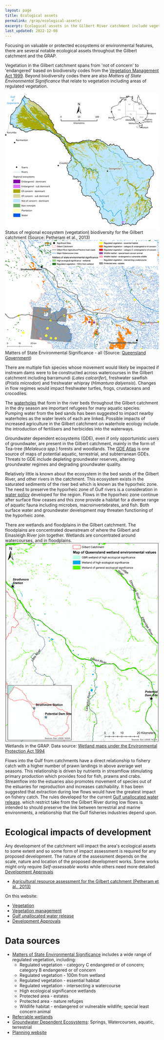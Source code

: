 ```yaml
---
layout: page
title: Ecological assets
permalink: /grap/ecological-assets/
excerpt: Ecological assets in the Gilbert River catchment include vegetation, fauna, waterhole ecosystems, floodplains, and wetlands. Flows from the catchment also support an established fishing industry in the Gulf. It is likely that development of the catchment would impact the area's ecological assets; impact assessment is required for any proposed development.
last_updated: 2022-12-08
---
```




Focusing on valuable or protected ecosystems or environmental features, there are several notable ecological assets throughout the Gilbert catchment and the GRAP. 

Vegetation in the Gilbert catchment spans from 'not of concern' to 'endangered' based on biodiversity codes from the <a href="/grap/vegetation-management/">Vegetation Management Act 1999</a>. Beyond biodiversity codes there are also *Matters of State Environmental Significance* that relate to vegetation including areas of regulated vegetation. 

<a href="/images/vege_FGARA.png" target="_blank">
<img alt="Status of regional ecosystem (vegetation) biodiversity for the Gilbert catchment  (Source: Petheram et al., 2013)" src="/images/vege_FGARA.png">
</a>
<div class="imgcredit">Status of regional ecosystem (vegetation) biodiversity for the Gilbert catchment  (Source: Petheram et al., 2013)</div>

<a href="/images/vege_MSES_2.png" target="_blank">
<img src="/images/vege_MSES_2.png" alt="Matters of State Environmental Significance - all"></a>
<div class="imgcredit">Matters of State Environmental Significance - all (Source: <a href="https://qldspatial.information.qld.gov.au/catalogue/custom/detail.page?fid={11DB2AEA-1247-4DC7-8A34-3F7B219B6947}" target="_blank">Queensland Government</a>)
</div>

There are multiple fish species whose movement would likely be impacted if instream dams were to be constructed across watercourses in the Gilbert catchment including barramundi (*Lates calcarifer*), freshwater sawfish (*Pristis microdon*) and freshwater whipray (*Himantura dalyensis*). Changes in flow regimes would impact freshwater turtles, frogs, crustaceans and crocodiles. 

The <a href="/grap/water-bodies/">waterholes</a> that form in the river beds throughout the Gilbert catchment in the dry season are important refugees for many aquatic species. Pumping water from the bed sands has been suggested to impact nearby waterholes as the water levels of each are linked. Possible impacts of increased agriculture in the Gilbert catchment on waterhole ecology include the introduction of fertilisers and herbicides into the waterways.

Groundwater dependent ecosystems (GDE), even if only opportunistic users of groundwater, are present in the Gilbert catchment, mainly in the form of Tea-tree (*Melaleuca spp.*) forests and woodlands. The <a href="http://www.bom.gov.au/water/groundwater/gde/map.shtml" target="_blank">GDE Atlas</a> is one source of maps of potential aquatic, terrestrial, and subterranean GDEs. Threats to GDE include depleting groundwater reserves, altering groundwater regimes and degrading groundwater quality.

Relatively little is known about the ecosystem in the bed sands of the Gilbert River, and other rivers in the catchment. This ecosystem exists in the saturated sediments of the river bed which is known as the hyporheic zone. The need to preserve the hyporheic zone of Gulf rivers is a consideration in <a href="/grap/water-management/">water policy</a> developed for the region. Flows in the hyporheic zone continue after surface flow ceases and this zone provide a habitat for a diverse range of aquatic fauna including microbes, macroinvertebrates, and fish. Both surface water and groundwater development may threaten functioning of the hyporheic zone. 

<div class="rhs_img_container">
<div class="rhs_img_text">
There are wetlands and floodplains in the Gilbert catchment. The floodplains are concentrated downstream of where the Gilbert and Einasleigh River join together. Wetlands are concentrated around watercourses, and in floodplains.
</div>
<div class="rhs_img_img">
<a href="/images/vege_wetlands.png" target="_blank">
<img alt="Wetlands in the GRAP. Data source: Wetland maps under the Environmental Protection Act 1994" src="/images/vege_wetlands.png">
</a>
<div class=imgcredit>Wetlands in the GRAP. Data source: <a href="https://environment.des.qld.gov.au/wildlife/wetlands/map-referrable-wetlands" target="_blank">Wetland maps under the Environmental Protection Act 1994</a></div>
</div>
</div>

Flows into the Gulf from catchments have a direct relationship to fishery catch with a higher number of prawn landings in above average wet seasons. This relationship is driven by nutrients in streamflow stimulating primary production which provides food for fish, prawns and crabs. Streamflow into the estuaries also promotes movement of species out of the estuaries for reproduction and increases catchability. It has been suggested that extraction during low flows would have the greatest impact on fishery catch. The rules developed for the current <a href="/grap/gulf-unallocated-water-release/">Gulf unallocated water release</a>. which restrict take from the Gilbert River during low flows is intended to should preserve the link between terrestrial and marine environments, a relationship that the Gulf fisheries industries depend upon.

# Ecological impacts of development

Any development of the catchment will impact the area's ecological assets to some extent and so some form of impact assessment is required for any proposed development. The nature of the assessment depends on the scale, nature and location of the proposed development works. Some works might only require <i>Self-assessable works</i> while others need more detailed <a href="/grap/development-approvals/">Development Approvals</a>


- <a href="https://publications.csiro.au/rpr/pub?pid=csiro:EP1312941" target="_blank">Agricultural resource assessment for the Gilbert catchment (Petheram et al., 2013)</a>

On this website:
- <a href="/grap/vegetation/">Vegetation</a>
- <a href="/grap/vegetation-management/">Vegetation management</a>
- <a href="/grap/gulf-unallocated-water-release/">Gulf unallocated water release</a>
- <a href="/grap/development-approvals/">Development Approvals</a>

# Data sources

- <a href="https://qldspatial.information.qld.gov.au/catalogue/custom/detail.page?fid={11DB2AEA-1247-4DC7-8A34-3F7B219B6947}" target="_blank">Matters of State Environmental Significance</a> includes a wide range of regulated vegetation, including:
  - Regulated vegetation - category C endangered or of concern; category B endangered or of concern
  - Regulated vegetation - 100m from wetland
  - Regulated vegetation - essential habitat
  - Regulated vegetation - intersecting a watercourse
  - High ecological significance wetlands 
  - Protected area - estates
  - Protected area - nature refuges
  - Wildlife habitat - endangered or vulnerable wildlife; special least concern animal
- <a href="https://environment.des.qld.gov.au/wildlife/wetlands/map-referrable-wetlands" target="_blank">Referrable wetlands</a>
- <a href="http://www.bom.gov.au/water/groundwater/gde/map.shtml" target="_blank">Groundwater Dependent Ecosystems</a>: Springs, Watercourses, aquatic, terrestrial
- <a href="https://planning.statedevelopment.qld.gov.au/planning-framework/development-assessment/development-assessment-process/forms-and-templates" target="_blank">Planning website</a>

